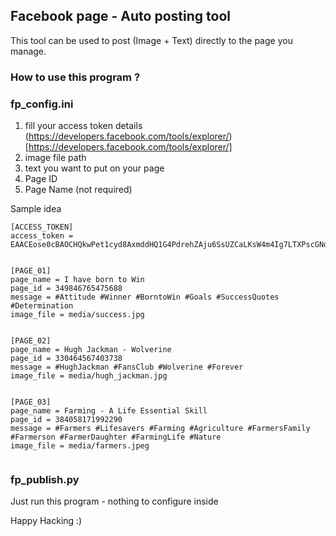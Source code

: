 ## Facebook page - Auto posting tool
This tool can be used to post (Image + Text) directly to the page you manage.


### How to use this program ?
### fp_config.ini 
1. fill your access token details (https://developers.facebook.com/tools/explorer/)[https://developers.facebook.com/tools/explorer/]
2. image file path
3. text you want to put on your page
4. Page ID
5. Page Name (not required)

Sample idea 
```text
[ACCESS_TOKEN]
access_token = EAACEose0cBAOCHQkwPet1cyd8AxmddHQ1G4PdrehZAju6SsUZCaLKsW4m4Ig7LTXPscGNd19mngy1zqXbr7qv19ZBYCKcQZCerIgTprKQLjYn0


[PAGE_01]
page_name = I have born to Win
page_id = 349846765475688
message = #Attitude #Winner #BorntoWin #Goals #SuccessQuotes #Determination
image_file = media/success.jpg


[PAGE_02]
page_name = Hugh Jackman - Wolverine
page_id = 330464567403738
message = #HughJackman #FansClub #Wolverine #Forever
image_file = media/hugh_jackman.jpg


[PAGE_03]
page_name = Farming - A Life Essential Skill
page_id = 384058171992290
message = #Farmers #Lifesavers #Farming #Agriculture #FarmersFamily #Farmerson #FarmerDaughter #FarmingLife #Nature
image_file = media/farmers.jpeg


```

### fp_publish.py

Just run this program - nothing to configure inside

Happy Hacking :) 
